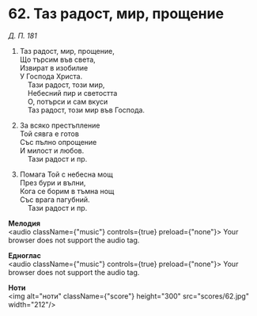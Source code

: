# 62. Таз радост, мир, прощение  

*Д. П. 181*  

1. Таз радост, мир, прощение,  
Що търсим във света,  
Извират в изобилие  
У Господа Христа.  
    Тази радост, този мир,  
    Небесний пир и светостта  
    О, потърси и сам вкуси  
    Таз радост, този мир във Господа.  

2. За всяко престъпление  
Той сявга е готов  
Със пълно опрощение  
И милост и любов.  
    Тази радост и пр.  

3. Помага Той с небесна мощ  
През бури и вълни,  
Кога се борим в тъмна нощ  
Със врага пагубний.  
    Тази радост и пр.  

__Мелодия__  
<audio className={"music"} controls={true} preload={"none"}><source src="mp3/62.mp3" type="audio/mpeg"/>
Your browser does not support the audio tag.
</audio>  

__Едноглас__  
<audio className={"music"} controls={true} preload={"none"}><source src="transp/62.mp3" type="audio/mpeg"/>
Your browser does not support the audio tag.
</audio>  

__Ноти__  
<img alt="ноти" className={"score"} height="300" src="scores/62.jpg" width="212"/>
